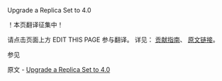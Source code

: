  Upgrade a Replica Set to 4.0

 ！本页翻译征集中！

请点击页面上方 EDIT THIS PAGE 参与翻译。
详见：
[贡献指南]( https://github.com/JinMuInfo/MongoDB-Manual-zh/blob/master/CONTRIBUTING.md )、
[原文链接](  https://docs.mongodb.com/manual/release-notes/4.0-upgrade-replica-set/  )。

 参见

原文 - [Upgrade a Replica Set to 4.0]( https://docs.mongodb.com/manual/release-notes/4.0-upgrade-replica-set/ )

